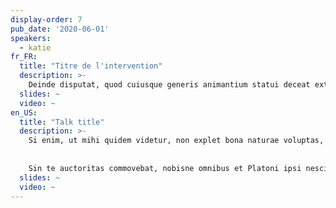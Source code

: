 ```yaml
---
display-order: 7
pub_date: '2020-06-01'
speakers:
  - katie
fr_FR:
  title: "Titre de l'intervention"
  description: >-
    Deinde disputat, quod cuiusque generis animantium statui deceat extremum. Sed nimis multa. _Haec para/doca illi, nos admirabilia dicamus_. Hoc dictum in una re latissime patet, ut in omnibus factis re, non teste moveamur. Conferam tecum, **quam cuique verso rem subicias**; Sint modo partes vitae beatae.
  slides: ~
  video: ~
en_US:
  title: "Talk title"
  description: >-
    Si enim, ut mihi quidem videtur, non explet bona naturae voluptas, iure praetermissa est; Cum audissem Antiochum, Brute, ut solebam, cum M. Quid est, quod ab ea absolvi et perfici debeat? Graece donan, Latine voluptatem vocant. Hinc ceteri particulas arripere conati suam quisque videro voluit afferre sententiam. 
    
    
    Sin te auctoritas commovebat, nobisne omnibus et Platoni ipsi nescio quem illum anteponebas?
  slides: ~
  video: ~
---
```

